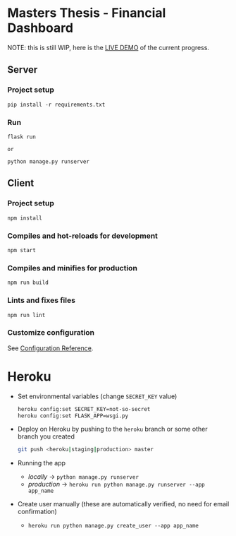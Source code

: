 # Masters Thesis - Financial Dashboard

NOTE: this is still WIP, here is the [LIVE DEMO](https://dp-finance.herokuapp.com/) of the current progress.


## Server

### Project setup

```
pip install -r requirements.txt
```

### Run
```
flask run

or

python manage.py runserver
```

## Client

### Project setup
```
npm install
```

### Compiles and hot-reloads for development
```
npm start
```

### Compiles and minifies for production
```
npm run build
```

### Lints and fixes files
```
npm run lint
```

### Customize configuration
See [Configuration Reference](https://cli.vuejs.org/config/).


# Heroku

* Set environmental variables (change `SECRET_KEY` value)

    ```bash
    heroku config:set SECRET_KEY=not-so-secret
    heroku config:set FLASK_APP=wsgi.py
    ```

* Deploy on Heroku by pushing to the `heroku` branch or some other branch you created

    ```bash
    git push <heroku|staging|production> master
    ```
  
* Running the app

    - *locally* -> `python manage.py runserver`
    - *production* -> `heroku run python manage.py runserver --app app_name`

* Create user manually (these are automatically verified, no need for email confirmation)
    - `heroku run python manage.py create_user --app app_name`
